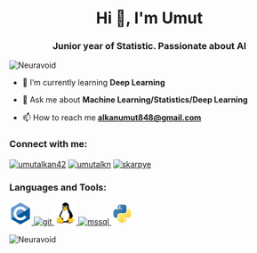 <h1 align="center">Hi 👋, I'm Umut</h1>
<h3 align="center">Junior year of Statistic. Passionate about AI</h3>

<p align="left"> <img src="https://komarev.com/ghpvc/?username=Neuravoid&label=Profile%20views&color=0e75b6&style=flat" alt="Neuravoid" /> </p>

- 🌱 I’m currently learning **Deep Learning**

- 💬 Ask me about **Machine Learning/Statistics/Deep Learning**

- 📫 How to reach me **alkanumut848@gmail.com**

<h3 align="left">Connect with me:</h3>
<p align="left">
<a href="https://linkedin.com/in/umutalkan42" target="blank"><img align="center" src="https://raw.githubusercontent.com/rahuldkjain/github-profile-readme-generator/master/src/images/icons/Social/linked-in-alt.svg" alt="umutalkan42" height="30" width="40" /></a>
<a href="https://kaggle.com/umutalkn" target="blank"><img align="center" src="https://raw.githubusercontent.com/rahuldkjain/github-profile-readme-generator/master/src/images/icons/Social/kaggle.svg" alt="umutalkn" height="30" width="40" /></a>
<a href="https://www.leetcode.com/skarpye" target="blank"><img align="center" src="https://raw.githubusercontent.com/rahuldkjain/github-profile-readme-generator/master/src/images/icons/Social/leet-code.svg" alt="skarpye" height="30" width="40" /></a>
</p>

<h3 align="left">Languages and Tools:</h3>
<p align="left"> <a href="https://www.cprogramming.com/" target="_blank" rel="noreferrer"> <img src="https://raw.githubusercontent.com/devicons/devicon/master/icons/c/c-original.svg" alt="c" width="40" height="40"/> </a> <a href="https://git-scm.com/" target="_blank" rel="noreferrer"> <img src="https://www.vectorlogo.zone/logos/git-scm/git-scm-icon.svg" alt="git" width="40" height="40"/> </a> <a href="https://www.linux.org/" target="_blank" rel="noreferrer"> <img src="https://raw.githubusercontent.com/devicons/devicon/master/icons/linux/linux-original.svg" alt="linux" width="40" height="40"/> </a> <a href="https://www.microsoft.com/en-us/sql-server" target="_blank" rel="noreferrer"> <img src="https://www.svgrepo.com/show/303229/microsoft-sql-server-logo.svg" alt="mssql" width="40" height="40"/> </a> <a href="https://www.python.org" target="_blank" rel="noreferrer"> <img src="https://raw.githubusercontent.com/devicons/devicon/master/icons/python/python-original.svg" alt="python" width="40" height="40"/> </a> </p>

<p><img align="center" src="https://github-readme-stats.vercel.app/api/top-langs?username=Neuravoid&show_icons=true&locale=en&layout=compact" alt="Neuravoid" /></p>
